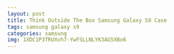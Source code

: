 ```yaml
---
layout: post
title: Think Outside The Box Samsung Galaxy S9 Case
tags: samsung galaxy s9
categories: samsung
img: 1XDC1P3TRUXvh7-YwFSLLNLYK3AG5XBo6
---
```

